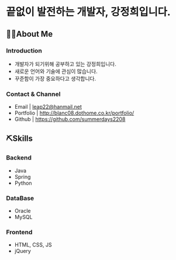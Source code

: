 # **끝없이 발전하는 개발자, 강정희입니다.**

## 🙋‍♀️About Me

### Introduction
- 개발자가 되기위해 공부하고 있는 강정희입니다.
- 새로운 언어와 기술에 관심이 많습니다.
- 꾸준함이 가장 중요하다고 생각합니다.

### Contact & Channel
- Email | leap22@hanmail.net
- Portfolio | http://blanc08.dothome.co.kr/portfolio/
- Github | https://github.com/summerdays2208

## ⛏Skills

### Backend
- Java
- Spring
- Python

### DataBase
- Oracle
- MySQL

### Frontend
- HTML, CSS, JS
- jQuery
